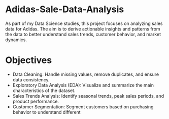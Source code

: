 # Adidas-Sale-Data-Analysis
As part of my Data Science studies, this project focuses on analyzing sales data for Adidas. The aim is to derive actionable insights and patterns from the data to better understand sales trends, customer behavior, and market dynamics.
# Objectives
* Data Cleaning: Handle missing values, remove duplicates, and ensure data consistency.
* Exploratory Data Analysis (EDA): Visualize and summarize the main characteristics of the dataset.
* Sales Trends Analysis: Identify seasonal trends, peak sales periods, and product performance.
* Customer Segmentation: Segment customers based on purchasing behavior to understand different
